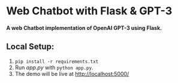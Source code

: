 # Web Chatbot with Flask & GPT-3

#### A web Chatbot implementation of OpenAI GPT-3 using Flask.

## Local Setup:
 1. `pip install -r requirements.txt`
 2. Run *app.py* with `python app.py`.
 3. The demo will be live at [http://localhost:5000/](http://localhost:5000/)
